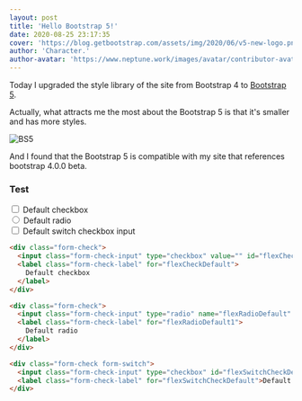 ```yaml
---
layout: post
title: 'Hello Bootstrap 5!'
date: 2020-08-25 23:17:35
cover: 'https://blog.getbootstrap.com/assets/img/2020/06/v5-new-logo.png'
author: 'Character.'
author-avatar: 'https://www.neptune.work/images/avatar/contributor-avatar-character..jpeg'
---
```


Today I upgraded the style library of the site from Bootstrap 4 to [Bootstrap 5](https://v5.getbootstrap.com).

Actually, what attracts me the most about the Bootstrap 5 is that it's smaller and has more styles.

![BS5](https://blog.getbootstrap.com/assets/img/2020/06/v5-home.png)

And I found that the Bootstrap 5 is compatible with my site that references bootstrap 4.0.0 beta.

### Test

<div class="form-check">
  <input class="form-check-input" type="checkbox" value="" id="flexCheckDefault">
  <label class="form-check-label" for="flexCheckDefault">
    Default checkbox
  </label>
</div>

<div class="form-check">
  <input class="form-check-input" type="radio" name="flexRadioDefault" id="flexRadioDefault1">
  <label class="form-check-label" for="flexRadioDefault1">
    Default radio
  </label>
</div>

<div class="form-check form-switch">
  <input class="form-check-input" type="checkbox" id="flexSwitchCheckDefault">
  <label class="form-check-label" for="flexSwitchCheckDefault">Default switch checkbox input</label>
</div>

```html
<div class="form-check">
  <input class="form-check-input" type="checkbox" value="" id="flexCheckDefault">
  <label class="form-check-label" for="flexCheckDefault">
    Default checkbox
  </label>
</div>
```

```html
<div class="form-check">
  <input class="form-check-input" type="radio" name="flexRadioDefault" id="flexRadioDefault1">
  <label class="form-check-label" for="flexRadioDefault1">
    Default radio
  </label>
</div>
```

```html
<div class="form-check form-switch">
  <input class="form-check-input" type="checkbox" id="flexSwitchCheckDefault">
  <label class="form-check-label" for="flexSwitchCheckDefault">Default switch checkbox input</label>
</div>
```

